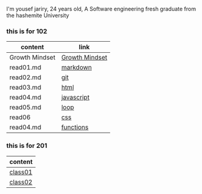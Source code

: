I'm yousef jariry, 
24 years old, 
A Software engineering fresh graduate from the hashemite University

### this is for 102

|content|  link |
|---|--- |
|Growth Mindset| [Growth Mindset](https://jariryyousef.github.io/readingnotes/) | 
|read01.md | [markdown](https://jariryyousef.github.io/readingnotes/read01)|
|read02.md | [git](https://jariryyousef.github.io/readingnotes/read02)|
|read03.md | [html](https://jariryyousef.github.io/readingnotes/read03)|
|read04.md | [javascript](https://jariryyousef.github.io/readingnotes/read04)|
|read05.md | [loop](https://jariryyousef.github.io/readingnotes/read05)|
|read06|[css](https://jariryyousef.github.io/readingnotes/read06)|
|read04.md | [functions](https://jariryyousef.github.io/readingnotes/read07)|

### this is for 201

  |content|
|---|
|[class01](https://jariryyousef.github.io/readingnotes/class01)|
|[class02](https://jariryyousef.github.io/readingnotes/class02)|

